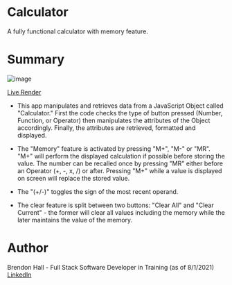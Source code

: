 # Calculator
A fully functional calculator with memory feature.

# Summary
![image](https://user-images.githubusercontent.com/80381428/127800179-3ce49446-17ad-49c6-80c6-c4bbac454323.png)

[Live Render](https://brendonh18.github.io/Calculator/)

- This app manipulates and retrieves data from a JavaScript Object called "Calculator." First the code checks the type of button pressed (Number, Function, or Operator) then manipulates the attributes of the Object accordingly. Finally, the attributes are retrieved, formatted and displayed. 

- The "Memory" feature is activated by pressing "M+", "M-" or "MR". "M+" will perform the displayed calculation if possible before storing the value. The number can be recalled once by pressing "MR" either before an Operator (+, -, x, /) or after. Pressing "M+" while a value is displayed on screen will replace the stored value.

- The "(+/-)" toggles the sign of the most recent operand.

- The clear feature is split between two buttons: "Clear All" and "Clear Current" - the former will clear all values including the memory while the later maintains the value of the memory.

# Author
Brendon Hall - Full Stack Software Developer in Training (as of 8/1/2021) [LinkedIn](https://www.linkedin.com/in/brendonphall/)


